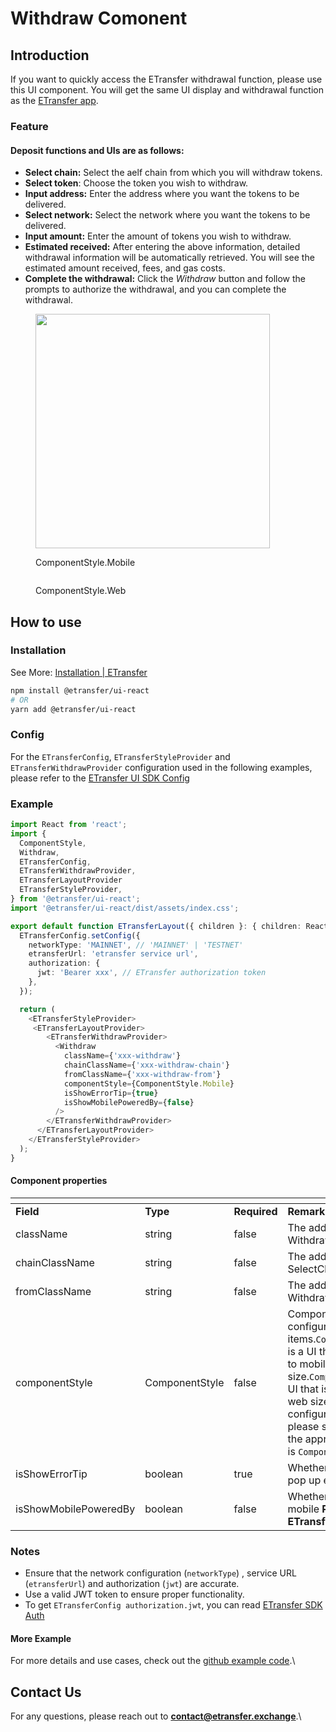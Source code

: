 # Withdraw Comonent

## Introduction

If you want to quickly access the ETransfer withdrawal function, please use this UI component. You will get the same UI display and withdrawal function as the [ETransfer app](https://app.etransfer.exchange).

### Feature

#### Deposit functions and UIs are as follows:

* **Select chain:** Select the aelf chain from which you will withdraw tokens.
* **Select token**: Choose the token you wish to withdraw.
* **Input address:** Enter the address where you want the tokens to be delivered.
* **Select network:** Select the network where you want the tokens to be delivered.
* **Input amount:** Enter the amount of tokens you wish to withdraw.
* **Estimated received:** After entering the above information, detailed withdrawal information will be automatically retrieved. You will see the estimated amount received, fees, and gas costs.
* **Complete the withdrawal:** Click the _Withdraw_ button and follow the prompts to authorize the withdrawal, and you can complete the withdrawal.

<figure><img src="https://aelfblockchain.sg.larksuite.com/space/api/box/stream/download/asynccode/?code=OWM3NTI5ZTQyZjNkYmVjZDdhZTVhMmEzODE4MjQzYjhfR0FidzFUdDBIWEFMS3hRTUY2UUl2SDUyUjExdUNQYTBfVG9rZW46UThrRWJ5R3Nrb2F1VnZ4NGtCVGxLVmlNZ0VlXzE3MjUzNTc2ODI6MTcyNTM2MTI4Ml9WNA" alt="" width="375"><figcaption><p>ComponentStyle.Mobile</p></figcaption></figure>

<figure><img src="https://aelfblockchain.sg.larksuite.com/space/api/box/stream/download/asynccode/?code=YjQzYzFjZmUwMmRjZTMxN2ViYzNmYjU5ODZjZmUxM2NfQlJaOWZ4UmhHRUZ3bVhIOGlOc1JUM1hDY3dSNGt0OHNfVG9rZW46WDNVOWJ0dXR4b1lMN0F4TGlyU2xjY0VzZ2ZkXzE3MjUzNTc2ODI6MTcyNTM2MTI4Ml9WNA" alt=""><figcaption><p>ComponentStyle.Web</p></figcaption></figure>

## How to use

### Installation

See More: [Installation | ETransfer](https://etransfer.gitbook.io/docs/sdk/get-started/installation)

```bash
npm install @etransfer/ui-react
# OR
yarn add @etransfer/ui-react
```

### Config

For the `ETransferConfig`, `ETransferStyleProvider` and `ETransferWithdrawProvider` configuration used in the following examples, please refer to the [ETransfer UI SDK Config](configuration.md)

### Example

```typescript
import React from 'react';
import {
  ComponentStyle,
  Withdraw,
  ETransferConfig,
  ETransferWithdrawProvider,
  ETransferLayoutProvider
  ETransferStyleProvider,
} from '@etransfer/ui-react';
import '@etransfer/ui-react/dist/assets/index.css';

export default function ETransferLayout({ children }: { children: React.ReactNode }) {
  ETransferConfig.setConfig({
    networkType: 'MAINNET', // 'MAINNET' | 'TESTNET'
    etransferUrl: 'etransfer service url',
    authorization: {
      jwt: 'Bearer xxx', // ETransfer authorization token
    },
  });

  return (
    <ETransferStyleProvider>
     <ETransferLayoutProvider>
        <ETransferWithdrawProvider>
          <Withdraw
            className={'xxx-withdraw'}
            chainClassName={'xxx-withdraw-chain'}
            fromClassName={'xxx-withdraw-from'}
            componentStyle={ComponentStyle.Mobile}
            isShowErrorTip={true}
            isShowMobilePoweredBy={false}
          />
        </ETransferWithdrawProvider>
      </ETransferLayoutProvider>
    </ETransferStyleProvider>
  );
}
```

#### Component properties

<table data-header-hidden><thead><tr><th width="150"></th><th width="107"></th><th width="82"></th><th></th></tr></thead><tbody><tr><td><strong>Field</strong></td><td><strong>Type</strong></td><td><strong>Required</strong></td><td><strong>Remarks</strong></td></tr><tr><td>className</td><td>string</td><td>false</td><td>The additional class to Withdraw.</td></tr><tr><td>chainClassName</td><td>string</td><td>false</td><td>The additional class to SelectChain.</td></tr><tr><td>fromClassName</td><td>string</td><td>false</td><td>The additional class to WithdrawFrom.</td></tr><tr><td>componentStyle</td><td>ComponentStyle<br></td><td>false</td><td>Component style configuration items.<code>ComponentStyle.Mobile</code> is a UI that is better adapted to mobile size.<code>ComponentStyle.Web</code> is a UI that is better adapted to web size.If you want to configure responsiveness, please switch the UI style at the appropriate time.Default is <code>ComponentStyle.Web</code></td></tr><tr><td>isShowErrorTip</td><td>boolean</td><td>true</td><td>Whether to automatically pop up error prompt.</td></tr><tr><td>isShowMobilePoweredBy</td><td>boolean</td><td>false</td><td>Whether to display the mobile <strong>Powered By ETransfer</strong> logo.</td></tr></tbody></table>

### Notes

* Ensure that the network configuration (`networkType`) , service URL (`etransferUrl`) and authorization (`jwt`) are accurate.
* Use a valid JWT token to ensure proper functionality.
* To get `ETransferConfig authorization.jwt`, you can read [ETransfer SDK Auth](../auth.md)

#### More Example

For more details and use cases, check out the [github example code](https://github.com/ETransferProject/etransfer-toolkit/blob/master/packages/example/src/app/withdraw/page.tsx).\


## Contact Us

For any questions, please reach out to **contact@etransfer.exchange**.\
